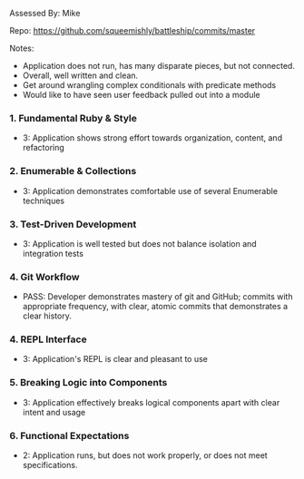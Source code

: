 Assessed By: Mike

Repo: https://github.com/squeemishly/battleship/commits/master

Notes:

* Application does not run, has many disparate pieces, but not connected.
* Overall, well written and clean.
* Get around wrangling complex conditionals with predicate methods
* Would like to have seen user feedback pulled out into a module

### 1. Fundamental Ruby & Style

* 3:  Application shows strong effort towards organization, content, and refactoring

### 2. Enumerable & Collections

* 3: Application demonstrates comfortable use of several Enumerable techniques

### 3. Test-Driven Development

* 3: Application is well tested but does not balance isolation and integration tests

### 4. Git Workflow

* PASS:  Developer demonstrates mastery of git and GitHub; commits with appropriate frequency, with clear, atomic commits that demonstrates a clear history.

### 4. REPL Interface

* 3: Application's REPL is clear and pleasant to use

### 5. Breaking Logic into Components

* 3: Application effectively breaks logical components apart with clear intent and usage

### 6. Functional Expectations

* 2: Application runs, but does not work properly, or does not meet specifications.
